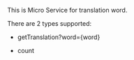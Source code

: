 This is Micro Service for translation word.

There are 2 types supported:

* getTranslation?word={word}

* count